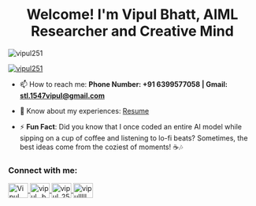 <h1 align="center">Welcome! I'm Vipul Bhatt, AIML Researcher and Creative Mind</h1>
<p align="left">
  <img src="https://komarev.com/ghpvc/?username=vipul251&label=Profile%20views&color=0e75b6&style=flat" alt="vipul251" />
</p>

<p align="left">
  <a href="https://github.com/ryo-ma/github-profile-trophy">
    <img src="https://github-profile-trophy.vercel.app/?username=vipul251" alt="vipul251" />
  </a>
</p>

- 📫 How to reach me: **Phone Number: +91 6399577058 | Gmail: stl.1547vipul@gmail.com**

- 📄 Know about my experiences: [Resume](https://drive.google.com/file/d/1QGT2oZzpraYSVnj4CPaP9oPIwUi7W4gI/view?usp=sharing)

- ⚡ **Fun Fact**: Did you know that I once coded an entire AI model while sipping on a cup of coffee and listening to lo-fi beats? Sometimes, the best ideas come from the coziest of moments! ☕🎶

<h3 align="left">Connect with me:</h3>
<p align="left">
  <a href="https://linkedin.com/in/vipul bhatt" target="blank">
    <img align="center" src="https://raw.githubusercontent.com/rahuldkjain/github-profile-readme-generator/master/src/images/icons/Social/linked-in-alt.svg" alt="Vipul Bhatt" height="30" width="40" />
  </a>
  <a href="https://instagram.com/vipul_.bhatt" target="blank">
    <img align="center" src="https://raw.githubusercontent.com/rahuldkjain/github-profile-readme-generator/master/src/images/icons/Social/instagram.svg" alt="vipul_.bhatt" height="30" width="40" />
  </a>
  <a href="https://twitter.com/vipul_25" target="blank">
    <img align="center" src="https://raw.githubusercontent.com/rahuldkjain/github-profile-readme-generator/master/src/images/icons/Social/twitter.svg" alt="vipul_25" height="30" width="40" />
  </a>
  <a href="https://kaggle.com/vipulllll" target="blank">
    <img align="center" src="https://raw.githubusercontent.com/rahuldkjain/github-profile-readme-generator/master/src/images/icons/Social/kaggle.svg" alt="vipulllll" height="30" width="40" />
  </a>
</p>
